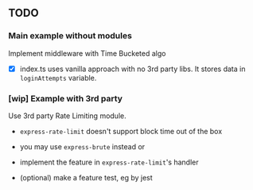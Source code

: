 ## TODO

### Main example without modules
Implement middleware with Time Bucketed algo

- [x] index.ts uses vanilla approach with no 3rd party libs. It stores data in `loginAttempts` variable.

### [wip] Example with 3rd party
Use 3rd party Rate Limiting module.

- `express-rate-limit` doesn't support block time out of the box
- you may use `express-brute` instead or 
- implement the feature in `express-rate-limit`'s handler


- (optional) make a feature test, eg by jest
